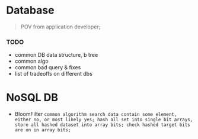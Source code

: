 # Database
> POV from application developer;


### TODO
- common DB data structure, b tree
- common algo
- common bad query & fixes
- list of tradeoffs on different dbs

# NoSQL DB
- BloomFilter `common algorithm search data contain some element, either no, or most likely yes; hash all set into single bit arrays, store all hashed dataset into array bits; check hashed target bits are on in array bits;`
